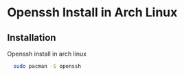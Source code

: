 
# Openssh Install in Arch Linux



## Installation

Openssh install in arch linux

```bash
  sudo pacman -S openssh
```
    
